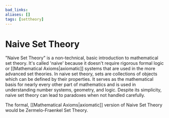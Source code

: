 ```yaml
---
bad_links: 
aliases: []
tags: [settheory]
---
```

# Naive Set Theory

"Naive Set Theory" is a non-technical, basic introduction to mathematical set theory. It's called 'naive' because it doesn't require rigorous formal logic or [[Mathematical Axioms|axiomatic]] systems that are used in the more advanced set theories. In naive set theory, sets are collections of objects which can be defined by their properties. It serves as the mathematical basis for nearly every other part of mathematics and is used in understanding number systems, geometry, and logic. Despite its simplicity, naive set theory can lead to paradoxes when not handled carefully. 

The formal, [[Mathematical Axioms|axiomatic]] version of Naive Set Theory would be Zermelo-Fraenkel Set Theory.
